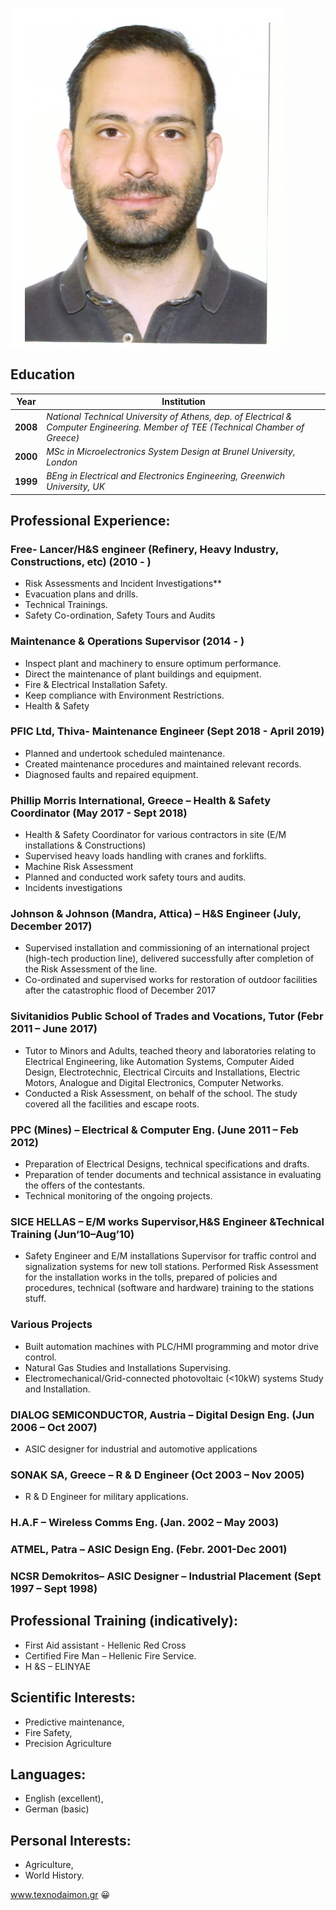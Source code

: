 
![GitHub Logo](/image/skikos_foto_μικρή.jpg)


## Education
Year | Institution
---- | -------------
**2008** | *National Technical University of Athens, dep. of Electrical & Computer Engineering. Member of TEE (Technical Chamber of Greece)*
**2000** | *MSc in Microelectronics System Design at Brunel University, London*
**1999** | *BEng in Electrical and Electronics Engineering, Greenwich University, UK*

## Professional Experience:
### Free- Lancer/H&S engineer (Refinery, Heavy Industry, Constructions, etc) (2010 - )
- Risk Assessments and Incident Investigations**
- Evacuation plans and drills. 
- Technical Trainings.
- Safety Co-ordination, Safety Tours and Audits
### Maintenance & Operations Supervisor (2014 - )
- Inspect plant and machinery to ensure optimum performance.
- Direct the maintenance of plant buildings and equipment. 
- Fire & Electrical Installation Safety.
- Keep compliance with Environment Restrictions.
- Health & Safety
### PFIC Ltd, Thiva- Maintenance Engineer (Sept 2018 - April 2019)
- Planned and undertook scheduled maintenance.
- Created maintenance procedures and maintained relevant records.
- Diagnosed faults and repaired equipment.
### Phillip Morris International, Greece – Health & Safety Coordinator (May 2017 - Sept 2018) 
- Health & Safety Coordinator for various contractors in site (E/M installations & Constructions)
- Supervised heavy loads handling with cranes and forklifts.
- Machine Risk Assessment
- Planned and conducted work safety tours and audits. 
- Incidents investigations
### Johnson & Johnson (Mandra, Attica) – H&S Engineer (July, December 2017)
- Supervised installation and commissioning of an international project (high-tech production line), delivered successfully after completion of the Risk Assessment of the line.
- Co-ordinated and supervised works for restoration of outdoor facilities after the catastrophic flood of December 2017 
### Sivitanidios Public School of Trades and Vocations, Tutor (Febr 2011 – June 2017)
- Tutor to Minors and Adults, teached theory and laboratories relating to Electrical Engineering, like Automation Systems, Computer Aided Design, Electrotechnic, Electrical Circuits and Installations, Electric Motors, Analogue and Digital Electronics, Computer Networks.
- Conducted a Risk Assessment, on behalf of the school. The study covered all the facilities and escape roots. 
### PPC (Mines) – Electrical & Computer Eng. (June 2011 – Feb 2012)
- Preparation of Electrical Designs, technical specifications and drafts.
- Preparation of tender documents and technical assistance in evaluating the offers of the contestants. 
- Technical monitoring of the ongoing projects. 
### SICE HELLAS – E/M works Supervisor,H&S Engineer &Technical Training (Jun‘10–Aug’10)
- Safety Engineer and E/M installations Supervisor for traffic control and signalization systems for new toll stations. Performed Risk Assessment for the installation works in the tolls, prepared of policies and procedures, technical (software and hardware) training to the stations stuff. 
### Various Projects 
- Built automation machines with PLC/HMI programming and motor drive control.
- Natural Gas Studies and Installations Supervising. 
- Electromechanical/Grid-connected photovoltaic (<10kW) systems Study and Installation. 
### DIALOG SEMICONDUCTOR, Austria – Digital Design Eng. (Jun 2006 – Oct 2007)
- ASIC designer for industrial and automotive applications
### SONAK SA, Greece – R & D Engineer (Oct 2003 – Nov 2005)
- R & D Engineer for military applications. 
### H.A.F – Wireless Comms Eng. (Jan. 2002 – May 2003)
### ATMEL, Patra – ASIC Design Eng. (Febr. 2001-Dec 2001)
### NCSR Demokritos– ASIC Designer – Industrial Placement (Sept 1997 – Sept 1998) 
## Professional Training (indicatively):
- First Aid assistant - Hellenic Red Cross
- Certified Fire Man – Hellenic Fire Service.
- H &S – ELINYAE 
## Scientific Interests:
- Predictive maintenance,
- Fire Safety, 
- Precision Agriculture 
## Languages:
  - English (excellent), 
  - German (basic)
## Personal Interests:
- Agriculture, 
- World History.

www.texnodaimon.gr 
:grinning:
